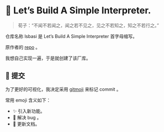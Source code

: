 # 🧐 Let’s Build A Simple Interpreter.

> 荀子：“不闻不若闻之，闻之若不见之，见之不若知之，知之不若行之。”

仓库名称 lsbasi 是 Let’s Build A Simple Interpreter 首字母缩写。

原作者的 [repo](https://github.com/rspivak/lsbasi/) 。

我想自己实现一遍，于是就创建了该厂库。

## 🥳 提交

为了更好的可视化，我决定采用 [gitmoji](https://gitmoji.dev/) 来标记 commit 。

常用 emoji 含义如下：

* :sparkles: 引入新功能。
* :bug: 解决 bug 。
* :memo: 更新文档。	